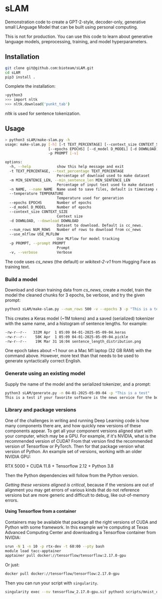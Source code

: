 # sLAM

Demonstration code to create a GPT-2-style, decoder-only, generative small LAnguage Model that can be built using personal computing.

This is not for production. You can use this code to learn about generative language models, preprocessing, training, and model hyperparameters.

## Installation

```sh
git clone git@github.com:bioteam/sLAM.git
cd sLAM
pip3 install .
```

Complete the installation:

```sh
>python3
>>> import nltk
>>> nltk.download('punkt_tab')
```

*nltk* is used for sentence tokenization.

## Usage

```sh
> python3 sLAM/make-slam.py -h
usage: make-slam.py [-h] [-t TEXT_PERCENTAGE] [--context_size CONTEXT_SIZE] [-n NAME] [--temperature TEMPERATURE]
                    [--epochs EPOCHS] [--d_model D_MODEL] [-d DOWNLOAD] [--num_rows NUM_ROWS] [--use_mlflow] 
                    -p PROMPT [-v]

options:
  -h, --help            show this help message and exit
  -t TEXT_PERCENTAGE, --text_percentage TEXT_PERCENTAGE
                        Percentage of download used to make dataset
  -m MIN_SENTENCE_LEN, --min_sentence_len MIN_SENTENCE_LEN
                        Percentage of input text used to make dataset
  -n NAME, --name NAME  Name used to save files, default is timestamp of start time
  --temperature TEMPERATURE
                        Temperature used for generation
  --epochs EPOCHS       Number of epochs
  --d_model D_MODEL     Number of epochs
  --context_size CONTEXT_SIZE     
                        Context size
  -d DOWNLOAD, --download DOWNLOAD
                        Dataset to download. Default is cc_news.
  --num_rows NUM_ROWS   Number of rows to download from cc_news
  --use_mlflow USE_MLFLOW   
                        Use MLFlow for model tracking
  -p PROMPT, --prompt PROMPT
                        Prompt
  -v, --verbose         Verbose
```

The code uses *cs_news* (the default) or *wikitext-2-v1* from Hugging Face as training text.

### Build a model

Download and clean training data from *cs_news*, create a model, train the model the cleaned chunks for 3 epochs, be verbose, and try the given prompt:

```sh
python3 sLAM/make-slam.py --num_rows 500 -v --epochs 3 -p "This is a test"
```

This creates a Keras model (~1M tokens) and a saved (serialized) tokenizer with the same name, and a histogram of sentence lengths. for example:

```sh
-rw-r--r--   332M Apr  1 05:09 04-01-2025-05-09-04.keras
-rw-r--r--    58K Apr  1 05:09 04-01-2025-05-09-04.pickle
-rw-r--r--    19K Mar 31 16:04 sentence_length_distribution.png
```

One epoch takes about ~1 hour on a Mac M1 laptop (32 GB RAM) with the command above. However, more text than that needs to be used to generate syntactically correct English.

### Generate using an existing model

Supply the name of the model and the serialized tokenizer, and a prompt:

```sh
python3 sLAM/generate.py -n 04-01-2025-05-09-04 -p "This is a test"
This is a test if your favorite software is the news service for the bottom of the increasing equipment market is actually plans for their concerns and the narrative of the same time i think it was the course of the technology is that the 5th us and i think what we are the most youre doing it we do to do that you want what to avoid the first amendment and other candidates are not just as the most.
```

### Library and package versions

One of the challenges in writing and running Deep Learning code is how many components there are, and how quickly new versions of these components appear. To get all your component versions aligned start with your computer, which may be a GPU. For example, if it's NVIDIA, what is the recommended version of CUDA? From that version find the recommended version of Tensorflow or PyTorch. Then for that package version what version of Python. An example set of versions, working with an older NVIDIA GPU:

RTX 5000 + CUDA 11.8 + Tensorflow 2.12 + Python 3.8

Then the Python dependencies will follow from the Python version.

*Getting these versions aligned is critical*, because if the versions are out of alignment you may get errors of various kinds that do not reference versions but are more generic and difficult to debug, like out-of-memory errors.

#### Using Tensorflow from a container

Containers may be available that package all the right versions of CUDA and Python with some framework. In this example we're computing at Texas Advanced Computing Center and downloading a Tensorflow container from NVIDIA:

```sh
srun -N 1 -n 10 -p rtx-dev -t 60:00 --pty bash
module load tacc-apptainer
apptainer pull docker://tensorflow/tensorflow:2.17.0-gpu
```

Or just:

```sh
docker pull docker://tensorflow/tensorflow:2.17.0-gpu
```

Then you can run your script with `singularity`.

```sh
singularity exec --nv tensorflow_2.17.0-gpu.sif python3 scripts/mnist_convnet.py 
```
